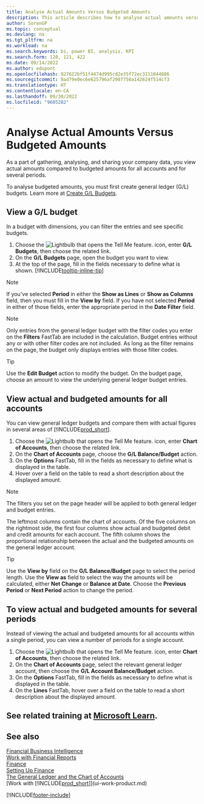 ```yaml
---
title: Analyse Actual Amounts Versus Budgeted Amounts
description: This article describes how to analyse actual amounts versus budgeted amounts as a means of gathering, analysing, and sharing your company data.
author: SorenGP
ms.topic: conceptual
ms.devlang: na
ms.tgt_pltfrm: na
ms.workload: na
ms.search.keywords: bi, power BI, analysis, KPI
ms.search.form: 120, 121, 422
ms.date: 09/14/2022
ms.author: edupont
ms.openlocfilehash: 927622bf51f4474d995cd2e35f72ec3111844886
ms.sourcegitcommit: 8ad79e0ec6e625796af298f756a142624f514cf3
ms.translationtype: HT
ms.contentlocale: en-CA
ms.lasthandoff: 09/30/2022
ms.locfileid: "9605282"
---
```

# <a name="analyze-actual-amounts-versus-budgeted-amounts"></a>Analyse Actual Amounts Versus Budgeted Amounts

As a part of gathering, analysing, and sharing your company data, you view actual amounts compared to budgeted amounts for all accounts and for several periods.

To analyse budgeted amounts, you must first create general ledger (G/L) budgets. Learn more at [Create G/L Budgets](finance-how-create-budgets.md).

## <a name="view-a-gl-budget"></a>View a G/L budget

In a budget with dimensions, you can filter the entries and see specific budgets.

1. Choose the ![Lightbulb that opens the Tell Me feature.](media/ui-search/search_small.png "Tell me what you want to do") icon, enter **G/L Budgets**, then choose the related link.
2. On the **G/L Budgets** page, open the budget you want to view.  
3. At the top of the page, fill in the fields necessary to define what is shown. [!INCLUDE[tooltip-inline-tip](includes/tooltip-inline-tip_md.md)]

> [!NOTE]  
> If you've selected **Period** in either the **Show as Lines** or **Show as Columns** field, then you must fill in the **View by** field. If you have not selected **Period** in either of those fields, enter the appropriate period in the **Date Filter** field.  

> [!NOTE]  
> Only entries from the general ledger budget with the filter codes you enter on the **Filters** FastTab are included in the calculation. Budget entries without any or with other filter codes are not included. As long as the filter remains on the page, the budget only displays entries with those filter codes.  

> [!TIP]  
> Use the **Edit Budget** action to modify the budget. On the budget page, choose an amount to view the underlying general ledger budget entries.

## <a name="view-actual-and-budgeted-amounts-for-all-accounts"></a>View actual and budgeted amounts for all accounts

You can view general ledger budgets and compare them with actual figures in several areas of [!INCLUDE[prod_short](includes/prod_short.md)].

1. Choose the ![Lightbulb that opens the Tell Me feature.](media/ui-search/search_small.png "Tell me what you want to do") icon, enter **Chart of Accounts**, then choose the related link.  
2. On the **Chart of Accounts** page, choose the **G/L Balance/Budget** action.
3. On the **Options** FastTab, fill in the fields as necessary to define what is displayed in the table.  
4. Hover over a field on the table to read a short description about the displayed amount.

> [!NOTE]  
> The filters you set on the page header will be applied to both general ledger and budget entries.

The leftmost columns contain the chart of accounts. Of the five columns on the rightmost side, the first four columns show actual and budgeted debit and credit amounts for each account. The fifth column shows the proportional relationship between the actual and the budgeted amounts on the general ledger account.  

> [!TIP]  
> Use the **View by** field on the **G/L Balance/Budget** page to select the period length. Use the **View as** field to select the way the amounts will be calculated, either **Net Change** or **Balance at Date**. Choose the **Previous Period** or **Next Period** action to change the period.  

## <a name="to-view-actual-and-budgeted-amounts-for-several-periods"></a>To view actual and budgeted amounts for several periods  

Instead of viewing the actual and budgeted amounts for all accounts within a single period, you can view a number of periods for a single account.  

1. Choose the ![Lightbulb that opens the Tell Me feature.](media/ui-search/search_small.png "Tell me what you want to do") icon, enter **Chart of Accounts**, then choose the related link.  
2. On the **Chart of Accounts** page, select the relevant general ledger account, then choose the **G/L Account Balance/Budget** action.  
3. On the **Options** FastTab, fill in the fields as necessary to define what is displayed in the table.  
4. On the **Lines** FastTab, hover over a field on the table to read a short description about the displayed amount.  

## <a name="see-related-training-at-microsoft-learn"></a>See related training at [Microsoft Learn](/learn/modules/budgets-exchange-rates-dynamics-365-business-central/index).

## <a name="see-also"></a>See also 

[Financial Business Intelligence](bi.md)  
[Work with Financial Reports](bi-how-work-account-schedule.md)  
[Finance](finance.md)  
[Setting Up Finance](finance-setup-finance.md)  
[The General Ledger and the Chart of Accounts](finance-general-ledger.md)  
[Work with [!INCLUDE[prod_short](includes/prod_short.md)]](ui-work-product.md)  

[!INCLUDE[footer-include](includes/footer-banner.md)]
